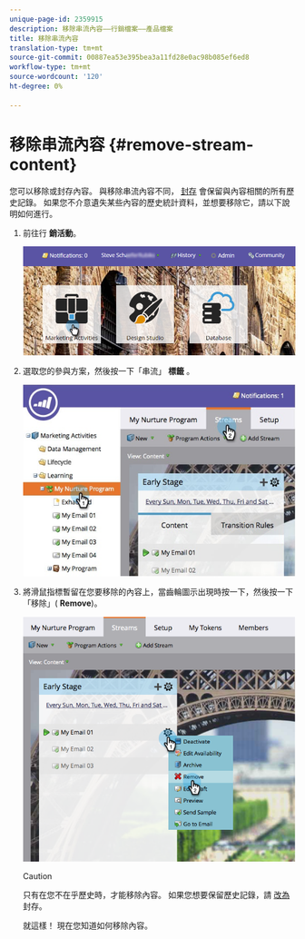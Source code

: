 ```yaml
---
unique-page-id: 2359915
description: 移除串流內容——行銷檔案——產品檔案
title: 移除串流內容
translation-type: tm+mt
source-git-commit: 00887ea53e395bea3a11fd28e0ac98b085ef6ed8
workflow-type: tm+mt
source-wordcount: '120'
ht-degree: 0%

---
```



# 移除串流內容 {#remove-stream-content}

您可以移除或封存內容。 與移除串流內容不同， [封存](archive-and-unarchive-stream-content.md) 會保留與內容相關的所有歷史記錄。 如果您不介意遺失某些內容的歷史統計資料，並想要移除它，請以下說明如何進行。

1. 前往行 **銷活動**。

   ![](assets/login-marketing-activities-1.png)

1. 選取您的參與方案，然後按一下「串流」 **標籤** 。

   ![](assets/cloneasteam-3.jpg)

1. 將滑鼠指標暫留在您要移除的內容上，當齒輪圖示出現時按一下，然後按一下「移除」( **Remove**)。

   ![](assets/image2014-9-15-17-3a38-3a15.png)

   >[!CAUTION]
   >
   >只有在您不在乎歷史時，才能移除內容。 如果您想要保留歷史記錄，請 [改為](archive-and-unarchive-stream-content.md) 封存。

   就這樣！ 現在您知道如何移除內容。

